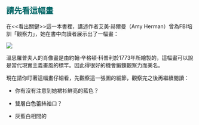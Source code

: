 <h2 style="color:#006666;">請先看這幅畫</h2>

在<<看出關鍵>>這一本書裡，講述作者艾美·赫爾曼（Amy Herman）曾為FBI培訓「觀察力」，她在書中向讀者展示出了一幅畫：

<img src="https://i1.wp.com/4think.net/wp-content/uploads/2018/03/Read50_Image-a.jpg?w=963&ssl=1">

溫思羅普夫人的肖像畫是由約翰·辛格頓·科普利於1773年所繪製的，這幅畫可以說是當代現實主義畫風的標竿。因此得很好的機會鍛鍊觀察力而美名。

現在請你盯著這幅畫仔細看，先觀察這一張圖的細節，觀察完之後再繼續閱讀：

* 你有沒有注意到她裙衫鮮亮的藍色？

* 雙層白色蕾絲袖口？

* 灰藍白相間的